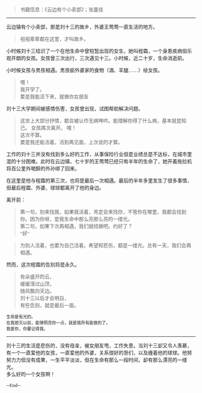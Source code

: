 <font face=仿宋 size=2>

>书籍信息：《云边有个小卖部》；张嘉佳

---
  云边镇有个小卖部，那是刘十三的故乡，外婆王莺莺一直生活的地方。
  >祖祖辈辈都在这里，才叫故乡。

  小时候刘十三结识了一个在他生命中曾短暂出现的女生，她叫程霜，一个身患疾病但乐观开朗的女孩。女孩曾三次出行，三次遇见十三。小时候，近二十岁，生命消逝前。

  小时候女孩与男孩相遇。男孩偷外婆家的食物（酒、羊腿……）给女孩。
  >喂！  
  >我开学了。  
  >要是我能活下来，就做你女朋友

  刘十三大学期间被感情伤害，女孩曾出现，试图帮助解决问题。
  >这世上大部分抒情，都会被认作无病呻吟。能理解你得了什么病，基本就是知己。
  女孩再次离开。
>喂！  
>这次不算。  
>要是我还能活着，活到再见面，上次说的才算。  


  工作的刘十三并没有找到多么好的工作，从事保险行业但是业绩总是不达标，在城市里混的十分困难。此时在云边镇，七十岁的王莺莺已经只有半年的生命了，她开着拖拉机将百公里外喝醉的外孙绑了回来。

  在这里是他与程霜的第三次，也将是最后一次相遇。最后的半年多里发生了很多事情，但最后程霜、外婆、球球都离开了他的身边。

  离开前：
  >第一句，别来找我，如果我活着，肯定会来找你，不管你在哪里，我都会找到你。因为你呀，是我生命中那么亮那么亮的一缕光。  
  >第二句，如果下次再相遇，我们就结婚吧。约好了？  
  >“好”

>为别人活着，也要为自己活着。希望和悲伤，都是一缕光。总有一天，我们会再相遇。

然而，这次程霜的告别将是永久。

  >有朵盛开的云，  
  >缓缓滑过山顶，  
  >随风飘向天边。  
  >刘十三以后才会明白，  
  >有些告别，就是最后一面。  

`生命是有光的。`  
`在我熄灭以前，能够照亮你一点，就是我所有能做的了。`  
`我爱你，你要记得我。`  

---
刘十三的生活是悲伤的，没有母亲，被女朋友甩，工作失意。当刘十三却又令人羡慕，有一个一直爱他的女孩，一直爱他的外婆，关系很好的哥们，以及缠着他的球球。他努努力力但没有成果，一生平平淡淡，但在生命有那么一段时间，却有那么漂亮的一缕光。  
多么好的一个女孩啊！

--End--


</font>